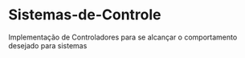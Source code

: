 # Sistemas-de-Controle
Implementação de Controladores para se alcançar o comportamento desejado para sistemas
